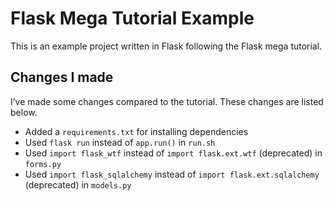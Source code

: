 # Flask Mega Tutorial Example
This is an example project written in Flask following the Flask mega tutorial.

## Changes I made
I’ve made some changes compared to the tutorial. These changes are listed below.

- Added a `requirements.txt` for installing dependencies
- Used `flask run` instead of `app.run()` in `run.sh`
- Used `import flask_wtf` instead of `import flask.ext.wtf` (deprecated) in `forms.py`
- Used `import flask_sqlalchemy` instead of `import flask.ext.sqlalchemy` (deprecated) in `models.py`
